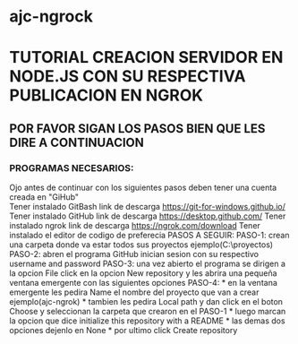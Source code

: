 # ajc-ngrock
# TUTORIAL CREACION SERVIDOR EN NODE.JS CON SU RESPECTIVA PUBLICACION EN NGROK
##               POR FAVOR SIGAN LOS PASOS BIEN QUE LES DIRE A CONTINUACION
### PROGRAMAS NECESARIOS:  
Ojo antes de continuar con los siguientes pasos deben tener una cuenta creada en "GiHub"  
Tener instalado GitBash link de descarga https://git-for-windows.github.io/
Tener instalado GitHub link de descarga https://desktop.github.com/
Tener instalado ngrok link de descarga https://ngrok.com/download
Tener instalado el editor de codigo de preferecia 
PASOS A SEGUIR:
PASO-1:
    crean una carpeta donde va estar todos sus proyectos ejemplo(C:\proyectos)
PASO-2:
    abren el programa GitHub inician sesion con su respectivo username and password
PASO-3:
    una vez abierto el programa se dirigen a la opcion File click en la opcion New repository y les abrira una pequeña ventana emergente con las siguientes opciones 
PASO-4:
    * en la ventana emergente les pedira Name el nombre del proyecto que van a crear ejemplo(ajc-ngrok)
    * tambien les pedira Local path y dan click en el boton Choose y seleccionan la carpeta que crearon en el PASO-1
    * luego marcan la opcion que dice initialize this repository with a README
    * las demas dos opciones dejenlo en None
    * por ultimo click Create repository
